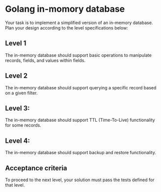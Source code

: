 # Golang in-momory database

Your task is to implement a simplified version of an in-memory database. Plan your design according to the level specifications below:

## Level 1
 The in-memory database should support basic operations to manipulate records, fields, and values within fields.

## Level 2
 The in-memory database should support querying a specific record based on a given filter.

## Level 3: 
The in-memory database should support TTL (Time-To-Live) functionality for some records.

## Level 4: 
The in-memory database should support backup and restore functionality.

## Acceptance criteria
To proceed to the next level, your solution must pass the tests defined for that level.